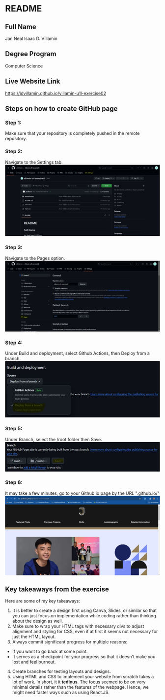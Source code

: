 # README

## Full Name
Jan Neal Isaac D. Villamin

## Degree Program
Computer Science

## Live Website Link
https://jdvillamin.github.io/villamin-u1l-exercise02

## Steps on how to create GitHub page
### Step 1:
Make sure that your repository is completely pushed in the remote repository.

### Step 2:
Navigate to the Settings tab.
![Navigate to the Settings tab.](assets/images/navigate-settings.JPG)

### Step 3:
Navigate to the Pages option.
![Navigate to the Pages option.](assets/images/navigate-pages.JPG)

### Step 4:
Under Build and deployment, select Github Actions, then Deploy from a branch.
![Build and deployment.](assets/images/build-and-deploy.JPG)

### Step 5:
Under Branch, select the /root folder then Save.
![Build and deployment.](assets/images/save.JPG)

### Step 6:
It may take a few minutes, go to your Github.io page by the URL
"<Github username>.github.io/<repository name>"
![Live Website](assets/images/live-website.JPG)

## Key takeaways from the exercise
Here are some of my key takeaways:
1. It is better to create a design first using Canva, Slides, or similar so that you can just focus on implementation while coding rather than thinking about the design as well.
2. Make sure to wrap your HTML tags with necessary divs to adjust alignment and styling for CSS, even if at first it seems not necessary for just the HTML layout.
3. Always commit significant progress for multiple reasons:
  - If you want to go back at some point.
  - It serves as a checkpoint for your progress so that it doesn't make you lost and feel burnout.
4. Create branches for testing layouts and designs.
5. Using HTML and CSS to implement your website from scratch takes a lot of work. In short, it it **tedious**. The focus seemed to be on very minimal details rather than the features of the webpage. Hence, we might need faster ways such as using React.JS.